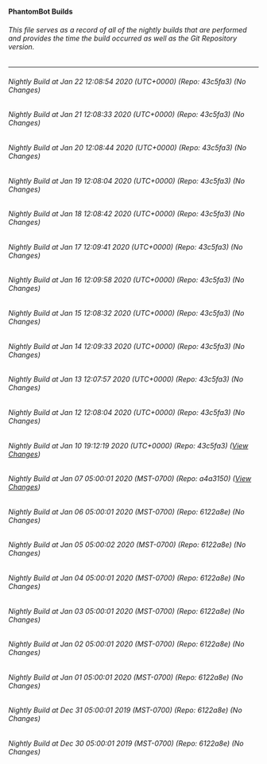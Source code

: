 **PhantomBot Builds**

###### This file serves as a record of all of the nightly builds that are performed and provides the time the build occurred as well as the Git Repository version.
-------------------------------------------------------------------------------------------------------------
###### Nightly Build at Jan 22 12:08:54 2020 (UTC+0000) (Repo: 43c5fa3) (No Changes)
###### Nightly Build at Jan 21 12:08:33 2020 (UTC+0000) (Repo: 43c5fa3) (No Changes)
###### Nightly Build at Jan 20 12:08:44 2020 (UTC+0000) (Repo: 43c5fa3) (No Changes)
###### Nightly Build at Jan 19 12:08:04 2020 (UTC+0000) (Repo: 43c5fa3) (No Changes)
###### Nightly Build at Jan 18 12:08:42 2020 (UTC+0000) (Repo: 43c5fa3) (No Changes)
###### Nightly Build at Jan 17 12:09:41 2020 (UTC+0000) (Repo: 43c5fa3) (No Changes)
###### Nightly Build at Jan 16 12:09:58 2020 (UTC+0000) (Repo: 43c5fa3) (No Changes)
###### Nightly Build at Jan 15 12:08:32 2020 (UTC+0000) (Repo: 43c5fa3) (No Changes)
###### Nightly Build at Jan 14 12:09:33 2020 (UTC+0000) (Repo: 43c5fa3) (No Changes)
###### Nightly Build at Jan 13 12:07:57 2020 (UTC+0000) (Repo: 43c5fa3) (No Changes)
###### Nightly Build at Jan 12 12:08:04 2020 (UTC+0000) (Repo: 43c5fa3) (No Changes)
###### Nightly Build at Jan 10 19:12:19 2020 (UTC+0000) (Repo: 43c5fa3) ([View Changes](https://github.com/PhantomBot/PhantomBot/compare/a4a3150...43c5fa3))
###### Nightly Build at Jan 07 05:00:01 2020 (MST-0700) (Repo: a4a3150) ([View Changes](https://github.com/PhantomBot/PhantomBot/compare/6122a8e...a4a3150))
###### Nightly Build at Jan 06 05:00:01 2020 (MST-0700) (Repo: 6122a8e) (No Changes)
###### Nightly Build at Jan 05 05:00:02 2020 (MST-0700) (Repo: 6122a8e) (No Changes)
###### Nightly Build at Jan 04 05:00:01 2020 (MST-0700) (Repo: 6122a8e) (No Changes)
###### Nightly Build at Jan 03 05:00:01 2020 (MST-0700) (Repo: 6122a8e) (No Changes)
###### Nightly Build at Jan 02 05:00:01 2020 (MST-0700) (Repo: 6122a8e) (No Changes)
###### Nightly Build at Jan 01 05:00:01 2020 (MST-0700) (Repo: 6122a8e) (No Changes)
###### Nightly Build at Dec 31 05:00:01 2019 (MST-0700) (Repo: 6122a8e) (No Changes)
###### Nightly Build at Dec 30 05:00:01 2019 (MST-0700) (Repo: 6122a8e) (No Changes)
